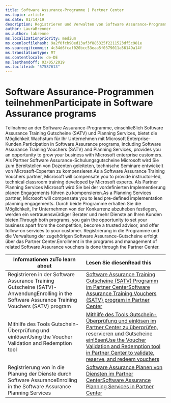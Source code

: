 ```yaml
---
title: Software Assurance-Programme | Partner Center
ms.topic: article
ms.date: 01/14/19
description: Registrieren und Verwalten von Software Assurance-Programme im Partner Center
author: LauraBrenner
ms.author: labrenne
ms.localizationpriority: medium
ms.openlocfilehash: 9a2f0fcb90ed13af3f885325f2211523df5c981e
ms.sourcegitcommit: 4c34d6fcaf020bcc53eaa5f0379011a56149a14f
ms.translationtype: MT
ms.contentlocale: de-DE
ms.lasthandoff: 03/05/2019
ms.locfileid: "57587613"
---
```

# <a name="participate-in-software-assurance-programs"></a><span data-ttu-id="3d6be-103">Software Assurance-Programmen teilnehmen</span><span class="sxs-lookup"><span data-stu-id="3d6be-103">Participate in Software Assurance programs</span></span>

<span data-ttu-id="3d6be-104">Teilnahme an der Software Assurance-Programme, einschließlich Software Assurance Training Gutscheine (SATV) und Planning Services, bietet die Möglichkeit Wachstum für Ihr Unternehmen mit Microsoft Enterprise-Kunden.</span><span class="sxs-lookup"><span data-stu-id="3d6be-104">Participation in Software Assurance programs, including Software Assurance Training Vouchers (SATV) and Planning Services, provides you an opportunity to grow your business with Microsoft enterprise customers.</span></span> <span data-ttu-id="3d6be-105">Als Partner Software Assurance-Schulungsgutscheine Microsoft wird Sie zum Bereitstellen von Dozenten geleiteten, technische Seminare entwickelt von Microsoft-Experten zu kompensieren.</span><span class="sxs-lookup"><span data-stu-id="3d6be-105">As a Software Assurance Training Vouchers partner, Microsoft will compensate you to provide instructor-led, technical classroom training developed by Microsoft experts.</span></span> <span data-ttu-id="3d6be-106">Als Partner Planning Services Microsoft wird Sie bei der vordefinierten Implementierung planen Engagements führen zu kompensieren.</span><span class="sxs-lookup"><span data-stu-id="3d6be-106">As a Planning Services partner, Microsoft will compensate you to lead pre-defined implementation planning engagements.</span></span> <span data-ttu-id="3d6be-107">Durch beide Programme erhalten Sie die Möglichkeit, Ihr Unternehmen von der Konkurrenz abzuheben festlegen, werden ein vertrauenswürdiger Berater und mehr Dienste an Ihren Kunden bieten.</span><span class="sxs-lookup"><span data-stu-id="3d6be-107">Through both programs, you gain the opportunity to set your business apart from the competition, become a trusted advisor, and offer follow-on services to your customer.</span></span> <span data-ttu-id="3d6be-108">Registrierung in die Programme und die Verwaltung der zugehörigen Software Assurance-Gutscheine erfolgt über das Partner Center.</span><span class="sxs-lookup"><span data-stu-id="3d6be-108">Enrollment in the programs and management of related Software Assurance vouchers is done through the Partner Center.</span></span>

|<span data-ttu-id="3d6be-109">**Informationen zu**</span><span class="sxs-lookup"><span data-stu-id="3d6be-109">**To learn about**</span></span>   |<span data-ttu-id="3d6be-110">**Lesen Sie diesen**</span><span class="sxs-lookup"><span data-stu-id="3d6be-110">**Read this**</span></span>   |
|--------------------------|:------------------|
|<span data-ttu-id="3d6be-111">Registrieren in der Software Assurance Training Gutscheine (SATV)-Anwendung</span><span class="sxs-lookup"><span data-stu-id="3d6be-111">Enrolling in the Software Assurance Training Vouchers (SATV) program</span></span>|[<span data-ttu-id="3d6be-112">Software Assurance Training Gutscheine (SATV) Programm im Partner Center</span><span class="sxs-lookup"><span data-stu-id="3d6be-112">Software Assurance Training Vouchers (SATV) program in Partner Center</span></span>](software-assurance-satv.md)|
|<span data-ttu-id="3d6be-113">Mithilfe des Tools Gutschein-Überprüfung und einlösen</span><span class="sxs-lookup"><span data-stu-id="3d6be-113">Using the Voucher Validation and Redemption tool</span></span>|[<span data-ttu-id="3d6be-114">Mithilfe des Tools Gutschein-Überprüfung und einlösen im Partner Center zu überprüfen, reservieren und Gutscheine einlösen</span><span class="sxs-lookup"><span data-stu-id="3d6be-114">Use the Voucher Validation and Redemption tool in Partner Center to validate, reserve, and redeem vouchers</span></span>](voucher-validation-tool.md)|
|<span data-ttu-id="3d6be-115">Registrierung von in die Planung der Dienste durch Software Assurance</span><span class="sxs-lookup"><span data-stu-id="3d6be-115">Enrolling in the Software Assurance Planning Services</span></span>|[<span data-ttu-id="3d6be-116">Software Assurance Planen von Diensten im Partner Center</span><span class="sxs-lookup"><span data-stu-id="3d6be-116">Software Assurance Planning Services in Partner Center</span></span>](software-assurance-dps.md) 


